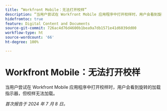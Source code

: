 ```yaml
---
title: “Workfront Mobile：无法打开校样”
description: “当用户尝试在 Workfront Mobile 应用程序中打开校样时，用户会看到旋转的加载指示器，但校样无法加载。”
hidefromtoc: true
feature: Digital Content and Documents
source-git-commit: 726ac4d76d4600b1bea9a7db1571e41d6039dd00
workflow-type: ht
source-wordcount: '66'
ht-degree: 100%

---
```



# Workfront Mobile：无法打开校样

当用户尝试在 Workfront Mobile 应用程序中打开校样时，用户会看到旋转的加载指示器，但校样无法加载。

_首次报告于 2024 年 7 月 8 日。_
